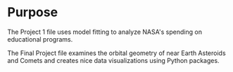 
<h1> Purpose </h1>
<p> The Project 1 file uses model fitting to analyze NASA's spending on educational programs. </p>
<p> The Final Project file examines the orbital geometry of near Earth Asteroids and Comets and 
creates nice data visualizations using Python packages. </p> 
